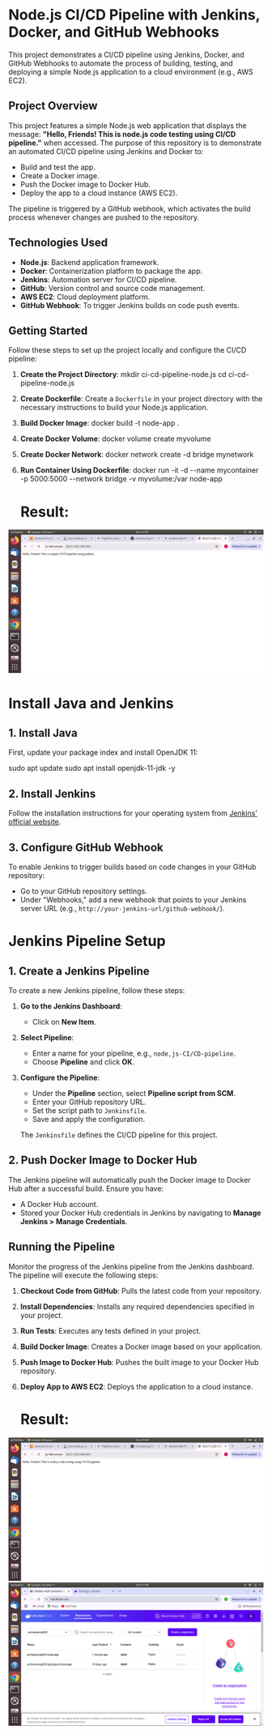 # Node.js CI/CD Pipeline with Jenkins, Docker, and GitHub Webhooks

This project demonstrates a CI/CD pipeline using Jenkins, Docker, and GitHub Webhooks to automate the process of building, testing, and deploying a simple Node.js application to a cloud environment (e.g., AWS EC2).

## Project Overview

This project features a simple Node.js web application that displays the message: **"Hello, Friends! This is node.js code testing using CI/CD pipeline."** when accessed. The purpose of this repository is to demonstrate an automated CI/CD pipeline using Jenkins and Docker to:

- Build and test the app.
- Create a Docker image.
- Push the Docker image to Docker Hub.
- Deploy the app to a cloud instance (AWS EC2).

The pipeline is triggered by a GitHub webhook, which activates the build process whenever changes are pushed to the repository.

## Technologies Used

- **Node.js**: Backend application framework.
- **Docker**: Containerization platform to package the app.
- **Jenkins**: Automation server for CI/CD pipeline.
- **GitHub**: Version control and source code management.
- **AWS EC2**: Cloud deployment platform.
- **GitHub Webhook**: To trigger Jenkins builds on code push events.

## Getting Started

Follow these steps to set up the project locally and configure the CI/CD pipeline:

1. **Create the Project Directory**:
    mkdir ci-cd-pipeline-node.js
    cd ci-cd-pipeline-node.js

2. **Create Dockerfile**: Create a `Dockerfile` in your project directory with the necessary instructions to build your Node.js application.
    
3. **Build Docker Image**:
   docker build -t node-app .

4. **Create Docker Volume**:
    docker volume create myvolume

5. **Create Docker Network**:
    docker network create -d bridge mynetwork

6. **Run Container Using Dockerfile**:
    docker run -it -d --name mycontainer -p 5000:5000 --network bridge -v myvolume:/var node-app

   # Result:
![staticwebsite](image.png)

# Install Java and Jenkins

## 1. Install Java
First, update your package index and install OpenJDK 11:

sudo apt update
sudo apt install openjdk-11-jdk -y


## 2. Install Jenkins
Follow the installation instructions for your operating system from [Jenkins' official website](https://www.jenkins.io/doc/book/installing/).

## 3. Configure GitHub Webhook
To enable Jenkins to trigger builds based on code changes in your GitHub repository:

- Go to your GitHub repository settings.
- Under "Webhooks," add a new webhook that points to your Jenkins server URL (e.g., `http://your-jenkins-url/github-webhook/`).

# Jenkins Pipeline Setup

## 1. Create a Jenkins Pipeline
To create a new Jenkins pipeline, follow these steps:

1. **Go to the Jenkins Dashboard**:
   - Click on **New Item**.

2. **Select Pipeline**:
   - Enter a name for your pipeline, e.g., `node,js-CI/CD-pipeline`.
   - Choose **Pipeline** and click **OK**.

3. **Configure the Pipeline**:
   - Under the **Pipeline** section, select **Pipeline script from SCM**.
   - Enter your GitHub repository URL.
   - Set the script path to `Jenkinsfile`.
   - Save and apply the configuration.

   The `Jenkinsfile` defines the CI/CD pipeline for this project.

## 2. Push Docker Image to Docker Hub
The Jenkins pipeline will automatically push the Docker image to Docker Hub after a successful build. Ensure you have:

- A Docker Hub account.
- Stored your Docker Hub credentials in Jenkins by navigating to **Manage Jenkins > Manage Credentials**.

## Running the Pipeline
Monitor the progress of the Jenkins pipeline from the Jenkins dashboard. The pipeline will execute the following steps:

1. **Checkout Code from GitHub**: Pulls the latest code from your repository.
2. **Install Dependencies**: Installs any required dependencies specified in your project.
3. **Run Tests**: Executes any tests defined in your project.
4. **Build Docker Image**: Creates a Docker image based on your application.
5. **Push Image to Docker Hub**: Pushes the built image to your Docker Hub repository.
6. **Deploy App to AWS EC2**: Deploys the application to a cloud instance.

     # Result:
![staticwebsite](image1.png)
![staticwebsite](image2.png)




    
